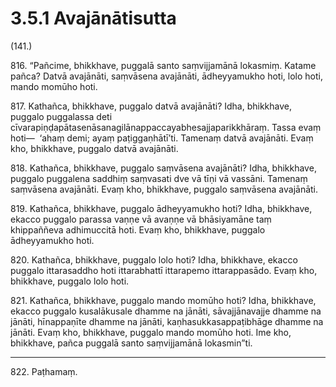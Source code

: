 # 3.5.1 Avajānātisutta

(141.)

816\. “Pañcime, bhikkhave, puggalā santo saṃvijjamānā lokasmiṃ. Katame pañca? Datvā avajānāti, saṃvāsena avajānāti, ādheyyamukho hoti, lolo hoti, mando momūho hoti.

817\. Kathañca, bhikkhave, puggalo datvā avajānāti? Idha, bhikkhave, puggalo puggalassa deti cīvarapiṇḍapātasenāsanagilānappaccayabhesajjaparikkhāraṃ. Tassa evaṃ hoti—  ‘ahaṃ demi; ayaṃ paṭiggaṇhātī’ti. Tamenaṃ datvā avajānāti. Evaṃ kho, bhikkhave, puggalo datvā avajānāti.

818\. Kathañca, bhikkhave, puggalo saṃvāsena avajānāti? Idha, bhikkhave, puggalo puggalena saddhiṃ saṃvasati dve vā tīṇi vā vassāni. Tamenaṃ saṃvāsena avajānāti. Evaṃ kho, bhikkhave, puggalo saṃvāsena avajānāti.

819\. Kathañca, bhikkhave, puggalo ādheyyamukho hoti? Idha, bhikkhave, ekacco puggalo parassa vaṇṇe vā avaṇṇe vā bhāsiyamāne taṃ khippaññeva adhimuccitā hoti. Evaṃ kho, bhikkhave, puggalo ādheyyamukho hoti.

820\. Kathañca, bhikkhave, puggalo lolo hoti? Idha, bhikkhave, ekacco puggalo ittarasaddho hoti ittarabhattī ittarapemo ittarappasādo. Evaṃ kho, bhikkhave, puggalo lolo hoti.

821\. Kathañca, bhikkhave, puggalo mando momūho hoti? Idha, bhikkhave, ekacco puggalo kusalākusale dhamme na jānāti, sāvajjānavajje dhamme na jānāti, hīnappaṇīte dhamme na jānāti, kaṇhasukkasappaṭibhāge dhamme na jānāti. Evaṃ kho, bhikkhave, puggalo mando momūho hoti. Ime kho, bhikkhave, pañca puggalā santo saṃvijjamānā lokasmin”ti.

---

822\. Paṭhamaṃ.
